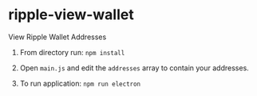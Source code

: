 # ripple-view-wallet
View Ripple Wallet Addresses


1. From directory run:
`npm install`

2. Open `main.js` and edit the `addresses` array to contain your addresses.

3. To run application:
`npm run electron`

